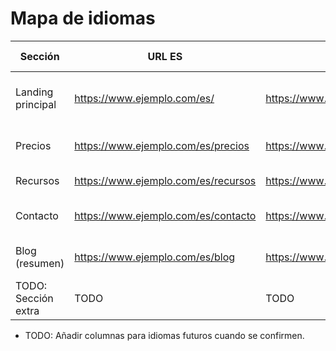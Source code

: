 # Mapa de idiomas

| Sección              | URL ES                   | URL EN                   | Contenidos críticos |
|----------------------|--------------------------|--------------------------|---------------------|
| Landing principal    | https://www.ejemplo.com/es/ | https://www.ejemplo.com/en/ | Hero, beneficios, CTA principal |
| Precios              | https://www.ejemplo.com/es/precios | https://www.ejemplo.com/en/pricing | Planes, garantías, FAQ |
| Recursos             | https://www.ejemplo.com/es/recursos | https://www.ejemplo.com/en/resources | Casos de éxito, guías |
| Contacto             | https://www.ejemplo.com/es/contacto | https://www.ejemplo.com/en/contact | Formulario, datos de soporte |
| Blog (resumen)       | https://www.ejemplo.com/es/blog | https://www.ejemplo.com/en/blog | Últimos artículos destacados |
| TODO: Sección extra  | TODO                      | TODO                      | TODO |

- TODO: Añadir columnas para idiomas futuros cuando se confirmen.
